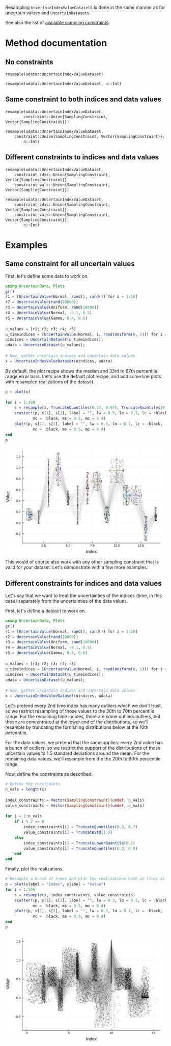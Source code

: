 Resampling `UncertainIndexValueDataset`s is done in the same manner as for uncertain 
values and `UncertainDatasets`. 

See also the list of 
[available sampling constraints](../sampling_constraints/available_constraints.md).

# Method documentation

## No constraints

```@docs
resample(udata::UncertainIndexValueDataset) 
```

```@docs
resample(udata::UncertainIndexValueDataset, n::Int) 
```

## Same constraint to both indices and data values

```@docs
resample(udata::UncertainIndexValueDataset, 
        constraint::Union{SamplingConstraint, Vector{SamplingConstraint}})
```

```@docs
resample(udata::UncertainIndexValueDataset, 
	constraint::Union{SamplingConstraint, Vector{SamplingConstraint}},
        n::Int)
```

## Different constraints to indices and data values

```@docs
resample(udata::UncertainIndexValueDataset, 
	constraint_idxs::Union{SamplingConstraint, Vector{SamplingConstraint}}, 
	constraint_vals::Union{SamplingConstraint, Vector{SamplingConstraint}})
```

```@docs
resample(udata::UncertainIndexValueDataset, 
	constraint_idxs::Union{SamplingConstraint, Vector{SamplingConstraint}}, 
	constraint_vals::Union{SamplingConstraint, Vector{SamplingConstraint}},
        n::Int)
```

# Examples

## Same constraint for all uncertain values

First, let's define some data to work on.

```julia
using UncertainData, Plots
gr()
r1 = [UncertainValue(Normal, rand(), rand()) for i = 1:10]
r2 = UncertainValue(rand(10000))
r3 = UncertainValue(Uniform, rand(10000))
r4 = UncertainValue(Normal, -0.1, 0.5)
r5 = UncertainValue(Gamma, 0.4, 0.8)

u_values = [r1; r2; r3; r4; r5]
u_timeindices = [UncertainValue(Normal, i, rand(Uniform(0, 1))) for i = 1:length(u_values)]
uindices = UncertainDataset(u_timeindices);
udata = UncertainDataset(u_values);

# Now, gather uncertain indices and uncertain data values
x = UncertainIndexValueDataset(uindices, udata)
```

By default, the plot recipe shows the median and 33rd to 67th percentile range error bars. 
Let's use the default plot recipe, and add some line plots with resampled realizations 
of the dataset.

```julia
p = plot(x)

for i = 1:100
    s = resample(x, TruncateQuantiles(0.33, 0.67), TruncateQuantiles(0.33, 0.67))
    scatter!(p, s[1], s[2], label = "", lw = 0.3, lα = 0.1, lc = :black,
            mc = :black, ms = 0.5, mα = 0.4)
    plot!(p, s[1], s[2], label = "", lw = 0.3, lα = 0.1, lc = :black,
            mc = :black, ms = 0.5, mα = 0.4)
end
p
```

![](resample_uncertainindexvalue_dataset_default_withlines.svg)

This would of course also work with any other sampling constraint that is valid for your 
dataset. Let's demonstrate with a few more examples.

## Different constraints for indices and data values

Let's say that we want to treat the uncertainties of the indices (time, in this case) 
separately from the uncertainties of the data values. 

First, let's define a dataset to work on.

```julia
using UncertainData, Plots
gr()
r1 = [UncertainValue(Normal, rand(), rand()) for i = 1:10]
r2 = UncertainValue(rand(10000))
r3 = UncertainValue(Uniform, rand(10000))
r4 = UncertainValue(Normal, -0.1, 0.5)
r5 = UncertainValue(Gamma, 0.4, 0.8)

u_values = [r1; r2; r3; r4; r5]
u_timeindices = [UncertainValue(Normal, i, rand(Uniform(0, 1))) for i = 1:length(u_values)]
uindices = UncertainDataset(u_timeindices);
udata = UncertainDataset(u_values);

# Now, gather uncertain indices and uncertain data values
x = UncertainIndexValueDataset(uindices, udata)
```

Let's pretend every 2nd time index has many outliers which we don't trust, so we restrict 
resampling of those values to the 30th to 70th percentile range. For the remaining time 
indices, there are some outliers outliers, but these are concentrated at the lower end of 
the distributions, so we'll resample by truncating the furnishing distributions below at 
the 10th percentile.

For the data values, we pretend that the same applies: every 2nd value has a bunch of 
outliers, so we restrict the support of the distributions of those uncertain values to 
1.5 standard deviations around the mean. For the remaining data values, we'll resample 
from the the 20th to 80th percentile range.

Now, define the constraints as described:

```julia
# Define the constraints
n_vals = length(x)

index_constraints = Vector{SamplingConstraint}(undef, n_vals)
value_constraints = Vector{SamplingConstraint}(undef, n_vals)

for i = 1:n_vals
    if i % 2 == 0
        index_constraints[i] = TruncateQuantiles(0.3, 0.7)
        value_constraints[i] = TruncateStd(1.5)
    else
        index_constraints[i] = TruncateLowerQuantile(0.1)
        value_constraints[i] = TruncateQuantiles(0.2, 0.8)  
    end
end
```

Finally, plot the realizations.

```julia
# Resample a bunch of times and plot the realizations both as lines as scatter points
p = plot(xlabel = "Index", ylabel = "Value")
for i = 1:500
    s = resample(x, index_constraints, value_constraints)
    scatter!(p, s[1], s[2], label = "", lw = 0.3, lα = 0.1, lc = :black,
            mc = :black, ms = 0.5, mα = 0.4)
    plot!(p, s[1], s[2], label = "", lw = 0.3, lα = 0.1, lc = :black,
            mc = :black, ms = 0.5, mα = 0.4)
end
p
```

![](uncertain_indexvalue_dataset_sampling_manyconstraints.svg)